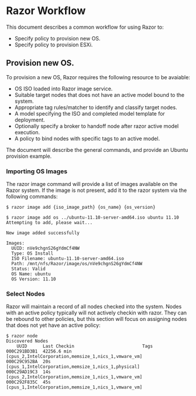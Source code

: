 # Razor Workflow

This document describes a common workflow for using Razor to:

* Specify policy to provision new OS.
* Specify policy to provision ESXi.

## Provision new OS.

To provision a new OS, Razor requires the following resource to be avaiable:

* OS ISO loaded into Razor image service.
* Suitable target nodes that does not have an active model bound to the system.
* Appropriate tag rules/matcher to identify and classify target nodes.
* A model specifying the ISO and completed model template for deployment.
* Optionally specify a broker to handoff node after razor active model execution.
* A policy to bind nodes with specific tags to an active model.

The document will describe the general commands, and provide an Ubuntu provision example.

### Importing OS Images

The razor image command will provide a list of images available on the Razor system. If the image is not present, add it to the razor system via the following commands:

    $ razor image add {iso_image_path} {os_name} {os_version}
    
    $ razor image add os ../ubuntu-11.10-server-amd64.iso ubuntu 11.10
    Attempting to add, please wait...
    
    New image added successfully
    
    Images:
      UUID: nVe9chgnS26gYdmCf4NW
      Type: OS Install
      ISO Filename: ubuntu-11.10-server-amd64.iso
      Path: /mnt/nfs/Razor/image/os/nVe9chgnS26gYdmCf4NW
      Status: Valid
      OS Name: ubuntu
      OS Version: 11.10

### Select Nodes

Razor will maintain a record of all nodes checked into the system. Nodes with an active policy typically will not actively checkin with razor. They can be rebound to other policies, but this section will focus on assigning nodes that does not yet have an active policy:

    $ razor node
    Discovered Nodes
        UUID      Last Checkin                          Tags
    000C291BD3B1  42256.6 min   [cpus_2,IntelCorporation,memsize_1,nics_1,vmware_vm]
    000C29C952BA  20s           [cpus_1,IntelCorporation,memsize_1,nics_1,physical]
    000C29AD19C3  14s           [cpus_2,IntelCorporation,memsize_1,nics_1,vmware_vm]
    000C292F835C  45s           [cpus_1,IntelCorporation,memsize_1,nics_1,vmware_vm]
